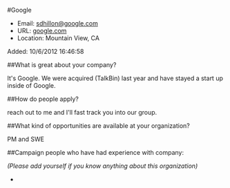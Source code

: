 
#Google

* Email: [sdhillon@google.com](mailto:sdhillon@google.com)
* URL: [google.com](google.com)
* Location: Mountain View, CA

Added: 10/6/2012 16:46:58

##What is great about your company?

It's Google. We were acquired (TalkBin) last year and have stayed a start up inside of Google.

##How do people apply?

reach out to me and I'll fast track you into our group.

##What kind of opportunities are available at your organization?

PM and SWE

##Campaign people who have had experience with company:

*(Please add yourself if you know anything about this organization)*

* 


    